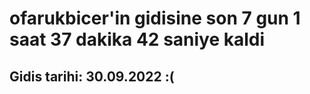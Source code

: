 # ofarukbicer'in gidisine son 7 gun 1 saat 37 dakika 42 saniye kaldi

## Gidis tarihi: 30.09.2022 :(